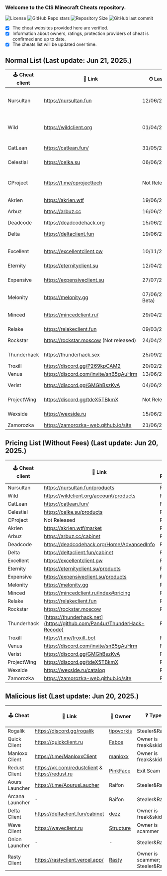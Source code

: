 ### Welcome to the CIS Minecraft Cheats repository.
![License](https://img.shields.io/github/license/cframe1337/CISMinecraftCheats) ![GitHub Repo stars](https://img.shields.io/github/stars/cframe1337/CISMinecraftCheats)
![Repository Size](https://img.shields.io/github/repo-size/cframe1337/CISMinecraftCheats) ![GitHub last commit](https://img.shields.io/github/last-commit/cframe1337/CISMinecraftCheats)


- [x] The cheat websites provided here are verified.
- [x] Information about owners, ratings, protection providers of cheat is confirmed and up to date.
- [x] The cheats list will be updated over time.

## Normal List (Last update: Jun 21, 2025.)

| 🕹 Cheat client | 🔗 Link                                | ⏱ Last Update           | 📑 Versions                          | 🌟 Rating (of 100) | 👑 Owner                                                       | 🛡 Protection               | 💰 Paid            | 💸 Free ver.         |
| --------------- | -------------------------------------- | ----------------------- | ------------------------------------ | ------------------ | -------------------------------------------------------------- | --------------------------- | ------------------ | -------------------- |
| Nursultan       | https://nursultan.fun                  | 12/06/2025              | 1.12.2, 1.16.5, 1.21.4(Not released) | 68.18              | [CrashSystem](https://discord.com/users/1225495473234641009)   | Argentoz                    | Paid               | No                   |
| Wild            | https://wildclient.org                 | 01/04/2025              | 1.20(Not Released), 1.16.5, 1.19.2   | 49.09              | [zanolka](https://discord.com/users/532120976440164352)        | Bodyaha                     | Paid               | No                   |
| CatLean         | https://catlean.fun/                   | 31/05/2025              | 1.21.4(Open Beta)                    | -                  | [Pan4ur](https://discord.com/users/532547459692625941)         | Custom                      | Yes                | Yes(OBT as Freemium) |
| Celestial       | https://celka.su                       | 06/06/2025              | 1.12.2, 1.16.5                       | 61.09              | [Smertnix](https://discord.com/users/880503910622691349)       | Argentoz                    | Paid               | No                   |
| CProject        | https://t.me/cprojecttech              | Not Released            | 1.9-1.21(Not released)(Inject)       | Not Released       | [Myszkin](https://t.me/mousej123)                              | Custom                      | Paid(Not released) | No                   |
| Akrien          | https://akrien.wtf                     | 19/06/2024              | 1.16.5                               | 71.82              | [Fals3R](https://t.me/Fals3R)                                  | Fals3R, Argentoz            | Paid               | No                   |
| Arbuz           | https://arbuz.cc                       | 16/06/2025              | 1.16.5                               | 56.36              | [wxshuzx](https://discord.com/users/1047739286964932608)       | SerjTarasov, Bodyaha        | Paid               | No                   |
| Deadcode        | https://deadcodehack.org               | 15/06/2024              | 1.16.5                               | 31.82              | [gish_reloadead](https://discord.com/users/790439129703907378) | GishReloadead               | Free               | Yes(Freemium)        |
| Delta           | https://deltaclient.fun                | 19/06/2025              | 1.16.5                               | 35.45              | [dezz](https://t.me/dezztoper)                                 | SerjTarasov, Bodyaha        | Paid               | No                   |
| Excellent       | https://excellentclient.pw             | 10/11/2024              | 1.8.9(Not released), 1.16.5          | 44.55              | [sheluvparis](https://discord.com/users/1064671203782037555)   | kotopushka1337              | Paid               | No                   |
| Eternity        | https://eternityclient.su              | 12/04/2025              | 1.21.1                               | 52.27              | [dream1xd](https://discord.com/users/1071453360521232467)      | dream1xd                    | Paid               | No                   |
| Expensive       | https://expensiveclient.su             | 27/07/2024              | 1.16.5, 1.21.1(Not Released)         | 48.18              | [dedinsiduss](https://discord.com/users/1163387041455812668)   | Argentoz                    | Paid               | No                   |
| Melonity        | https://melonity.gg                    | 07/06/2025(Closed Beta) | 1.16.5                               | Not Released       | [Stanislav Minaev](https://vk.com/minaev_hack)                 | Custom                      | Paid(Not released) | No                   |
| Minced          | https://mincedclient.ru/               | 29/04/2025              | 1.12.2, 1.16.5, 1.20.1               | 60.91              | [Tuskiewicz](https://discord.com/users/719410334892294285)     | kotopushka1337              | Paid               | No                   |
| Relake          | https://relakeclient.fun               | 09/03/2025              | 1.16.5                               | 43.64              | [kotopushka1337](https://t.me/imkotopushka)                    | kotopushka1337              | Paid               | No                   |
| Rockstar        | https://rockstar.moscow (Not releаsed) | 24/04/2025(Alpha)       | 1.16.5                               | Not Released       | [ConeTin](https://discord.com/users/627722840992514061)        | Custom                      | Paid(Not released) | Yes                  |
| Thunderhack     | https://thunderhack.sex                | 25/09/2024              | 1.21                                 | 76.36              | [Pan4ur](https://discord.com/users/532547459692625941)         | NonProtected (Open Source)  | Free               | Yes                  |
| Troxill         | https://discord.gg/P269kpCAM2          | 20/02/2025              | 1.16.5(Inject)                       | 51.82              | [ZDCoder](https://discord.com/users/702890438436192290)        | Custom                      | Yes                | No                   |
| Venus           | https://discord.com/invite/snB5gAuHrm  | 13/06/2025              | 1.16.5                               | 50.0               | [KatanaKio](https://t.me/Katana_kio)                           | Custom                      | No                 | Yes                  |
| Verist          | https://discord.gg/GMGhBszKvA          | 04/06/2025              | 1.16.5                               | -                  | [Kasper](https://discord.com/users/665501855060721704)         | NonProtected(Closed Source) | Free               | Yes                  |
| ProjectWing     | https://discord.gg/tdeX5TBkmX          | Not Released            | 1.20.x(Not Released)                 | Not Released       | [ecstasy](https://discord.com/users/1043642188522848296)       | Custom                      | Paid(Not released) | No                   |
| Wexside         | https://wexside.ru                     | 15/06/2025              | 1.16.5                               | 69.09              | Wendovsky                                                      | Wendovsky, Markushv         | Paid               | No                   |
| Zamorozka       | https://zamorozka-web.github.io/site   | 21/06/2023              | 1.16.5                               | 70.91              | [Shalopay](https://t.me/sun_r0se)                              | Custom                      | Free               | Yes                  |

## Pricing List (Without Fees) (Last update: Jun 20, 2025.)

| 🕹 Cheat client | 🔗 Link                                                                 | 💰 Paid | 💰 30 Days | 💰 365 Days | 💰 Lifetime | 💰 Premium | 💰 Paid Testing | 💰 HWID Reset |
| --------------- | ----------------------------------------------------------------------- | ------- | ---------- | ----------- | ----------- | ---------- | --------------- | ------------- |
| Nursultan       | https://nursultan.fun/products                                          | Paid    | 349₽       | 549₽        | 699₽        | 299₽       | 1049₽           | 299₽          |
| Wild            | https://wildclient.org/account/products                                 | Paid    | 299₽       | 449₽        | 499₽        | -          | 800₽            | 270₽          |
| CatLean         | https://catlean.fun/                                                    | Free    | -          | -           | -           | -          | -               | -             |
| Celestial       | https://celka.su/products                                               | Paid    | 310₽       | 499₽        | 599₽        | -          | -               | 305₽          |
| CProject        | Not Released                                                            | Paid    | -          | -           | -           | -          | -               | -             |
| Akrien          | https://akrien.wtf/market                                               | Paid    | 299₽       | -           | 749₽        | -          | -               | 299₽          |
| Arbuz           | https://arbuz.cc/cabinet                                                | Paid    | 299₽       | 499₽        | 599₽        | -          | -               | 152₽          |
| Deadcode        | https://deadcodehack.org/Home/AdvancedInfo                              | Paid    | 305₽       | -           | 599₽        | -          | -               | -             |
| Delta           | https://deltaclient.fun/cabinet                                         | Paid    | 349₽       | -           | 649₽        | 250₽       | 799₽            | 250₽          |
| Excellent       | https://excellentclient.pw                                              | Paid    | -          | -           | -           | -          | -               | -             |
| Eternity        | https://eternityclient.su/products                                      | Paid    | 160₽       | -           | 400₽        | -          | -               | -             |
| Expensive       | https://expensiveclient.su/products                                     | Paid    | 310₽       | 499₽        | 599₽        | -          | -               | 305₽          |
| Melonity        | https://melonity.gg                                                     | Paid    | 500₽       | 3780₽       | -           | -          | -               | -             |
| Minced          | https://mincedclient.ru/index#pricing                                   | Paid    | 299₽       | -           | 599₽        | -          | -               | 250₽          |
| Relake          | https://relakeclient.fun                                                | Paid    | -          | -           | -           | -          | -               | -             |
| Rockstar        | https://rockstar.moscow                                                 | Paid    | -          | -           | -           | -          | 1000₽           | -             |
| Thunderhack     | [https://thunderhack.net](https://github.com/Pan4ur/ThunderHack-Recode) | Free    | -          | -           | -           | -          | -               | -             |
| Troxill         | https://t.me/troxill_bot                                                | Paid    | 400₽       | -           | 2355₽       | -          | 1100₽           | 200₽          |
| Venus           | https://discord.com/invite/snB5gAuHrm                                   | Free    | -          | -           | -           | -          | -               | -             |
| Verist          | https://discord.gg/GMGhBszKvA                                           | Free    | -          | -           | -           | -          | -               | -             |
| ProjectWing     | https://discord.gg/tdeX5TBkmX                                           | Paid    | -          | -           | -           | -          | -               | -             |
| Wexside         | https://wexside.ru/catalog                                              | Paid    | 349₽       | -           | 649₽        | -          | 949₽            | 299₽          |
| Zamorozka       | https://zamorozka-web.github.io/site                                    | Free    | -          | -           | -           | -          | -               | -             |

## Malicious list (Last update: Jun 20, 2025.)

| 🕹 Cheat        | 🔗 Link                                         | 👑 Owner                                                   | ❓ Type                        | 💰 Paid | 💸 Free ver. |
| --------------- | ----------------------------------------------- | ---------------------------------------------------------- | ----------------------------- | ------- | ------------ |
| Rogalik         | https://discord.gg/rogalik                      | [tipovorkis](https://discord.com/users/626283087684304897) | Stealer&Rat                   | Yes     | Yes          |
| Quick Client    | https://quickclient.ru                          | [Fabos](https://discord.com/users/974660866203062322)      | Owner is freak&skidder        | Yes     | No           |
| Manloxx Client  | https://t.me/ManloxxClient                      | [manloxx](https://t.me/manloxx1337)                        | Owner is freak&skidder        | Yes     | No           |
| Redust Client   | https://vk.com/redustclient & https://redust.ru | [PinkFace](tg://user?id=1263978335)                        | Exit Scam                     | Yes     | No           |
| Aours Launcher  | https://t.me/AourusLaucher                      | Raifon                                                     | Stealer&Rat                   | No      | Yes          |
| Arcana Launcher | -                                               | Raifon                                                     | Stealer&Rat                   | No      | Yes          |
| Delta Client    | https://deltaclient.fun/cabinet                 | [dezz](https://t.me/dezztoper)                             | Owner is freak&skidder        | Yes     | No           |
| Wave Client     | https://waveclient.ru                           | [Structure](https://t.me/alexrecell)                       | Owner is scammer              | Yes     | No           |
| Onion Launcher  | -                                               | -                                                          | Stealer&Rat                   | No      | Yes          |
| Rasty Client    | https://rastyclient.vercel.app/                 | [Rasty](https://discord.com/users/901116776862060644)      | Owner is scammer; Stealer&Rat | Yes     | No           |
